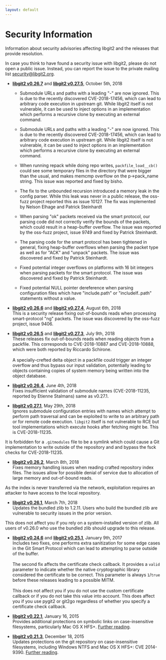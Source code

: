 ```yaml
---
layout: default
---
```


# Security Information

Information about security advisories affecting libgit2 and the releases that
provide resolution.

In case you think to have found a security issue with libgit2, please do not
open a public issue. Instead, you can report the issue to the private mailing
list [security@libgit2.org](mailto:security@libgit2.org).

* **[libgit2 v0.26.7](https://github.com/libgit2/libgit2/releases/tag/v0.26.7)** and **[libgit2 v0.27.5](https://github.com/libgit2/libgit2/releases/tag/v0.27.5)**, October 5th, 2018  

  - Submodule URLs and paths with a leading "-" are now ignored. This is due to
    the recently discovered CVE-2018-17456, which can lead to arbitrary code
    execution in upstream git. While libgit2 itself is not vulnerable, it can be
    used to inject options in an implementation which performs a recursive clone
    by executing an external command.

  - Submodule URLs and paths with a leading "-" are now ignored. This is due to
    the recently discovered CVE-2018-17456, which can lead to arbitrary code
    execution in upstream git. While libgit2 itself is not vulnerable, it can be
    used to inject options in an implementation which performs a recursive clone
    by executing an external command.

  - When running repack while doing repo writes, `packfile_load__cb()` could see
    some temporary files in the directory that were bigger than the usual, and
    makes memcmp overflow on the p->pack_name string. This issue was reported
    and fixed by bisho.

  - The fix to the unbounded recursion introduced a memory leak in the config
    parser. While this leak was never in a public release, the oss-fuzz project
    reported this as issue 10127. The fix was implemented by Nelson Elhage and
    Patrick Steinhardt

  - When parsing "ok" packets received via the smart protocol, our parsing code
    did not correctly verify the bounds of the packets, which could result in a
    heap-buffer overflow. The issue was reported by the oss-fuzz project, issue
    9749 and fixed by Patrick Steinhardt.

  - The parsing code for the smart protocol has been tightened in general,
    fixing heap-buffer overflows when parsing the packet type as well as for
    "ACK" and "unpack" packets. The issue was discovered and fixed by Patrick
    Steinhardt.

  - Fixed potential integer overflows on platforms with 16 bit integers when
    parsing packets for the smart protocol. The issue was discovered and fixed
    by Patrick Steinhardt.

  - Fixed potential NULL pointer dereference when parsing configuration files
    which have "include.path" or "includeIf..path" statements without a value.

* **[libgit2 v0.26.6](https://github.com/libgit2/libgit2/releases/tag/v0.26.6)** and **[libgit2 v0.27.4](https://github.com/libgit2/libgit2/releases/tag/v0.27.4)**, August 6th, 2018  
This is a security release fixing out-of-bounds reads when processing
smart-protocol "ng" packets. The issue was discovered by the oss-fuzz project,
issue 9406.

* **[libgit2 v0.26.5](https://github.com/libgit2/libgit2/releases/tag/v0.26.5)** and **[libgit2 v0.27.3](https://github.com/libgit2/libgit2/releases/tag/v0.27.3)**, July 9th, 2018  
These releases fix out-of-bounds reads when reading objects from a packfile.
This corresponds to CVE-2018-10887 and CVE-2018-10888, which were both reported
by Riccardo Schirone.<br/><br/>
A specially-crefted delta object in a packfile could trigger an integer overflow
and thus bypass our input validation, potentially leading to objects containing
copies of system memory being written into the object database.

* **[libgit2 v0.26.4](https://github.com/libgit2/libgit2/releases/tag/v0.26.4)**, June 4th, 2018  
Fixes insufficient validation of submodule names (CVE-2018-11235, reported by
Etienne Stalmans) same as v0.27.1.

 * **[libgit2 v0.27.1](https://github.com/libgit2/libgit2/releases/tag/v0.27.1)**, May 29th, 2018  
Ignores submodule configuration entries with names which attempt to perform path
traversal and can be exploited to write to an arbitrary path or for remote code
execution. `libgit2` itself is not vulnerable to RCE but tool implementations
which execute hooks after fetching might be. This is CVE-2018-11235.

 It is forbidden for a `.gitmodules` file to be a symlink which could cause a Git
implementation to write outside of the repository and and bypass the fsck checks
for CVE-2018-11235.

 * **[libgit2 v0.26.2](https://github.com/libgit2/libgit2/releases/tag/v0.26.2)**, March 8th, 2018  
Fixes memory handling issues when reading crafted repository index files. The
issues allow for possible denial of service due to allocation of large memory
and out-of-bound reads.

 As the index is never transferred via the network, exploitation requires an
attacker to have access to the local repository.

 * **[libgit2 v0.26.1](https://github.com/libgit2/libgit2/releases/tag/v0.26.1)**, March 7th, 2018  
Updates the bundled zlib to 1.2.11. Users who build the bundled zlib are
vulnerable to security issues in the prior version.

 This does not affect you if you rely on a system-installed version of zlib. All
users of v0.26.0 who use the bundled zlib should upgrade to this release.

* **[libgit2 v0.24.6](https://github.com/libgit2/libgit2/releases/tag/v0.24.6)** and **[libgit2 v0.25.1](https://github.com/libgit2/libgit2/releases/tag/v0.25.1)**, January 9th, 2017  
Includes two fixes, one performs extra sanitization for some edge cases in
the Git Smart Protocol which can lead to attempting to parse outside of the
buffer.<br><br>
The second fix affects the certificate check callback. It provides a `valid`
parameter to indicate whether the native cryptographic library considered the
certificate to be correct. This parameter is always `1`/`true` before these
releases leading to a possible MITM.<br><br>
This does not affect you if you do not use the custom certificate callback
or if you do not take this value into account. This does affect you if
you use pygit2 or git2go regardless of whether you specify a certificate
check callback.

* **[libgit2 v0.22.1](https://github.com/libgit2/libgit2/releases/tag/v0.22.1)**, January 16, 2015  
Provides additional protections on symbolic links on case-insensitive
filesystems, particularly Mac OS X HFS+.
[Further reading](http://www.edwardthomson.com/blog/another-libgit2-security-update.html).

* **[libgit2 v0.21.3](https://github.com/libgit2/libgit2/releases/tag/v0.21.3)**, December 18, 2015  
Updates protections on the git repository on case-insensitive filesystems,
including Windows NTFS and Mac OS X HFS+: CVE 2014-9390.
[Further reading](https://git-blame.blogspot.co.uk/2014/12/git-1856-195-205-214-and-221-and.html).
